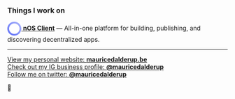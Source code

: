 ### Things I work on

[<img src="https://github.com/nos/visual-identity/blob/master/nos%20logo.png" width="32" height="32" align="center"> **nOS Client**](https://github.com/nos/client) — All-in-one platform for building, publishing, and discovering decentralized apps.

---

[View my personal website: **mauricedalderup.be**](https://mauricedalderup.be/)  
[Check out my IG business profile: **@mauricedalderup**](https://www.instagram.com/mauricedalderup/)  
[Follow me on twitter: **@mauricedalderup**](https://twitter.com/mauricedalderup)  


👋

<!--
**DalderupMaurice/DalderupMaurice** is a ✨ _special_ ✨ repository because its `README.md` (this file) appears on your GitHub profile.

Here are some ideas to get you started:

- 🔭 I’m currently working on ...
- 🌱 I’m currently learning ...
- 👯 I’m looking to collaborate on ...
- 🤔 I’m looking for help with ...
- 💬 Ask me about ...
- 📫 How to reach me: ...
- 😄 Pronouns: ...
- ⚡ Fun fact: ...
-->

